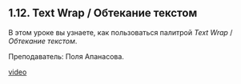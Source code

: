 ## 1.12. Text Wrap / Обтекание текстом

В этом уроке вы узнаете, как пользоваться палитрой *Text Wrap* / *Обтекание текстом*. 

Преподаватель: Поля Апанасова. 

[video](https://player.softculture.cc/embed/PRT/PRT_54.18.09_L1-11_Text_Wrap)